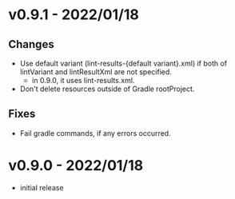 # v0.9.1 - 2022/01/18

## Changes

* Use default variant (lint-results-{default variant}.xml) if both of lintVariant and lintResultXml
  are not specified.
  * in 0.9.0, it uses lint-results.xml.
* Don't delete resources outside of Gradle rootProject.

## Fixes

* Fail gradle commands, if any errors occurred.

# v0.9.0 - 2022/01/18

* initial release
